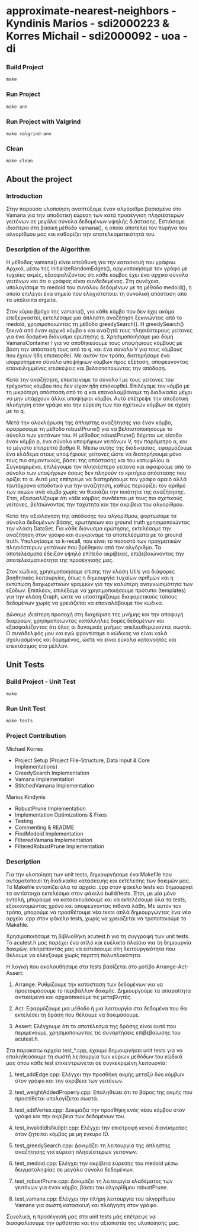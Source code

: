 # approximate-nearest-neighbors - Kyndinis Marios - sdi2000223 & Korres Michail - sdi2000092 - uoa - di

### Build Project
```
make
```

### Run Project
```
make ann
```

### Run Project with Valgrind
```
make valgrind-ann
```

### Clean
```
make clean
```

## About the project

### Introduction

Στην παρούσα υλοποίηση αναπτύξαμε έναν αλγόριθμο βασισμένο στο Vamana για την αποδοτική εύρεση των κατά προσέγγιση πλησιέστερων γειτόνων σε μεγάλα σύνολα δεδομένων υψηλής διάστασης. Εστιάσαμε ιδιαίτερα στη βασική μέθοδο vamana(), η οποία αποτελεί τον πυρήνα του αλγορίθμου μας και καθορίζει την αποτελεσματικότητά του.

### Description of the Algorithm

Η μέθοδος vamana() είναι υπεύθυνη για την κατασκευή του γράφου. Αρχικά, μέσω της initializeRandomEdges(), αρχικοποιήσαμε τον γράφο με τυχαίες ακμές, εξασφαλίζοντας ότι κάθε κόμβος έχει ένα αρχικό σύνολο γειτόνων και ότι ο γράφος είναι συνδεδεμένος. Στη συνέχεια, υπολογίσαμε το medoid του συνόλου δεδομένων με τη μέθοδο medoid(), η οποία επιλέγει ένα σημείο που ελαχιστοποιεί τη συνολική απόσταση από τα υπόλοιπα σημεία.

Στον κύριο βρόχο της vamana(), για κάθε κόμβο που δεν έχει ακόμα επεξεργαστεί, εκτελέσαμε μια άπληστη αναζήτηση ξεκινώντας από το medoid, χρησιμοποιώντας τη μέθοδο greedySearch(). Η greedySearch() ξεκινά από έναν αρχικό κόμβο s και αναζητά τους πλησιέστερους γείτονες για ένα δοσμένο διάνυσμα ερώτησης q. Χρησιμοποιήσαμε μια δομή VamanaContainer l για να αποθηκεύουμε τους υποψήφιους κόμβους με βάση την απόστασή τους από το q, και ένα σύνολο V για τους κόμβους που έχουν ήδη επισκεφθεί. Με αυτόν τον τρόπο, διατηρήσαμε ένα ισορροπημένο σύνολο υποψήφιων κόμβων προς εξέταση, αποφεύγοντας επανειλημμένες επισκέψεις και βελτιστοποιώντας την απόδοση.

Κατά την αναζήτηση, επεκτείναμε το σύνολο l με τους γείτονες του τρέχοντος κόμβου που δεν είχαν ήδη επισκεφθεί. Επιλέγαμε τον κόμβο με τη μικρότερη απόσταση από το q και επαναλαμβάναμε τη διαδικασία μέχρι να μην υπάρχουν άλλοι υποψήφιοι κόμβοι. Αυτό επέτρεψε την αποδοτική πλοήγηση στον γράφο και την εύρεση των πιο σχετικών κόμβων σε σχέση με το q.

Μετά την ολοκλήρωση της άπληστης αναζήτησης για έναν κόμβο, εφαρμόσαμε τη μέθοδο robustPrune() για να βελτιστοποιήσουμε το σύνολο των γειτόνων του. Η μέθοδος robustPrune() δέχεται ως είσοδο έναν κόμβο p, ένα σύνολο υποψήφιων γειτόνων V, την παράμετρο α, και το μέγιστο επιτρεπτό βαθμό R. Μέσω αυτής της διαδικασίας, εφαρμόζουμε ένα κλάδεμα στους υποψήφιους γείτονες ώστε να διατηρήσουμε μόνο τους πιο σημαντικούς, βάσει της απόστασης και του κατωφλίου α. Συγκεκριμένα, επιλέγουμε τον πλησιέστερο γείτονα και αφαιρούμε από το σύνολο των υποψήφιων όσους δεν πληρούν το κριτήριο απόστασης που ορίζει το α. Αυτό μας επέτρεψε να διατηρήσουμε τον γράφο αραιό αλλά ταυτόχρονα αποδοτικό για την αναζήτηση, καθώς περιορίζει τον αριθμό των ακμών ανά κόμβο χωρίς να θυσιάζει την ποιότητα της αναζήτησης. Έτσι, εξασφαλίζουμε ότι κάθε κόμβος συνδέεται με τους πιο σχετικούς γείτονες, βελτιώνοντας την ταχύτητα και την ακρίβεια του αλγορίθμου.

Κατά την αξιολόγηση της απόδοσης του αλγορίθμου, φορτώσαμε τα σύνολα δεδομένων βάσης, ερωτήσεων και ground truth χρησιμοποιώντας την κλάση DataSet. Για κάθε διάνυσμα ερώτησης, εκτελέσαμε την αναζήτηση στον γράφο και συγκρίναμε τα αποτελέσματα με το ground truth. Υπολογίσαμε το k-recall, που είναι το ποσοστό των πραγματικών πλησιέστερων γειτόνων που βρέθηκαν από τον αλγόριθμο. Τα αποτελέσματα έδειξαν υψηλό επίπεδο ακρίβειας, επιβεβαιώνοντας την αποτελεσματικότητα της προσέγγισής μας.

Στον κώδικα, χρησιμοποιήσαμε επίσης την κλάση Utils για διάφορες βοηθητικές λειτουργίες, όπως η δημιουργία τυχαίων αριθμών και η εκτύπωση διαχωριστικών γραμμών για την καλύτερη αναγνωσιμότητα των εξόδων. Επιπλέον, επιλέξαμε να χρησιμοποιήσουμε πρότυπα (templates) για την κλάση Graph, ώστε να υποστηρίζουμε διαφορετικούς τύπους δεδομένων χωρίς να χρειάζεται να επαναλάβουμε τον κώδικα.

Δώσαμε ιδιαίτερη προσοχή στη διαχείριση της μνήμης και την αποφυγή διαρροών, χρησιμοποιώντας κατάλληλες δομές δεδομένων και εξασφαλίζοντας ότι όλες οι δυναμικές μνήμες απελευθερώνονται σωστά. Ο συνάδελφός μου και εγώ φροντίσαμε ο κώδικας να είναι καλά σχολιασμένος και δομημένος, ώστε να είναι εύκολα κατανοητός και επεκτάσιμος στο μέλλον.

## Unit Tests
### Build Project - Unit Test
```
make
```

### Run Unit Test
```
make tests
```

### Project Contribution
Michael Korres
* Project Setup (Project File-Structure, Data Input & Core Implementations)
* GreedySearch Implementation
* Vamana Implementation
* StitchedVamana Implementation

Marios Kindynis
* RobustPrune Implementation
* Implementation Optimizations & Fixes
* Testing
* Commenting & README
* FindMedoid Implementation
* FilteredVamana Implementation
* FilteredRobustPrune Implementation

### Description

Για την υλοποίηση των unit tests, δημιουργήσαμε ένα Makefile που αυτοματοποιεί τη διαδικασία κατασκευής και εκτέλεσης των δοκιμών μας. Το Makefile εντοπίζει όλα τα αρχεία .cpp στον φάκελο tests και δημιουργεί τα αντίστοιχα εκτελέσιμα στον φάκελο build/tests. Έτσι, με μία μόνο εντολή, μπορούμε να κατασκευάσουμε και να εκτελέσουμε όλα τα tests, εξοικονομώντας χρόνο και αποφεύγοντας πιθανά λάθη. Με αυτόν τον τρόπο, μπορούμε να προσθέτουμε νέα tests απλά δημιουργώντας ένα νέο αρχείο .cpp στον φάκελο tests, χωρίς να χρειάζεται να τροποποιούμε το Makefile.

Χρησιμοποιήσαμε τη βιβλιοθήκη acutest.h για τη συγγραφή των unit tests. Το acutest.h μας παρέχει ένα απλό και ευέλικτο πλαίσιο για τη δημιουργία δοκιμών, επιτρέποντάς μας να εστιάσουμε στη λειτουργικότητα που θέλουμε να ελέγξουμε χωρίς περιττή πολυπλοκότητα.

Η λογική που ακολουθήσαμε στα tests βασίζεται στο μοτίβο Arrange-Act-Assert:

1. Arrange: Ρυθμίζουμε την κατάσταση των δεδομένων για να προετοιμάσουμε το περιβάλλον δοκιμής. Δημιουργούμε τα απαραίτητα αντικείμενα και αρχικοποιούμε τις μεταβλητές.

2. Act: Εφαρμόζουμε μια μέθοδο ή μια λειτουργία στα δεδομένα που θα εκτελέσει τη δράση που θέλουμε να δοκιμάσουμε.

3. Assert: Ελέγχουμε ότι το αποτέλεσμα της δράσης είναι αυτό που περιμένουμε, χρησιμοποιώντας τις συναρτήσεις επιβεβαίωσης του acutest.h.

Στα παρακάτω αρχεία test_*.cpp, έχουμε δημιουργήσει unit tests για να επαληθεύσουμε τη σωστή λειτουργία των κύριων μεθόδων του κώδικά μας όπου κάθε test επικεντρώνεται σε συγκεκριμένη λειτουργία:
1. test_addEdge.cpp: Ελέγχει την προσθήκη ακμής μεταξύ δύο κόμβων στον γράφο και την ακρίβεια των γειτόνων.

2. test_weightAddedProperly.cpp: Επαληθεύει ότι το βάρος της ακμής που προστίθεται υπολογίζεται σωστά.

3. test_addVertex.cpp: Δοκιμάζει την προσθήκη ενός νέου κόμβου στον γράφο και την ακρίβεια των δεδομένων του.

4. test_invalidIdIsNullptr.cpp: Ελέγχει την επιστροφή κενού διανύσματος όταν ζητείται κόμβος με μη έγκυρο ID.

5. test_greedySearch.cpp: Δοκιμάζει τη λειτουργία της άπληστης αναζήτησης για εύρεση πλησιέστερων γειτόνων.

6. test_medoid.cpp: Ελέγχει την ακρίβεια εύρεσης του medoid μέσω δειγματοληψίας σε μεγάλο σύνολο δεδομένων.

7. test_robustPrune.cpp: Δοκιμάζει τη λειτουργία κλαδέματος των γειτόνων για έναν κόμβο, βάσει του αλγορίθμου robustPrune.

8. test_vamana.cpp: Ελέγχει την πλήρη λειτουργία του αλγορίθμου Vamana για σωστή κατασκευή και πλοήγηση στον γράφο.

Συνολικά, η προσέγγισή μας στα unit tests μάς επέτρεψε να διασφαλίσουμε την ορθότητα και την αξιοπιστία της υλοποίησής μας. 
